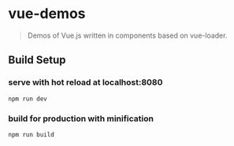 # vue-demos

> Demos of Vue.js written in components based on vue-loader.

## Build Setup

### serve with hot reload at localhost:8080

    npm run dev

### build for production with minification

    npm run build

